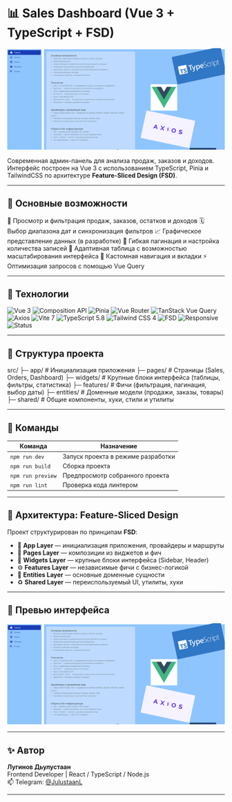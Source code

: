 
# 📊 Sales Dashboard (Vue 3 + TypeScript + FSD)

![Preview UI](./public/preview.png)

Современная админ-панель для анализа продаж, заказов и доходов.
Интерфейс построен на Vue 3 с использованием TypeScript, Pinia и TailwindCSS по архитектуре **Feature-Sliced Design (FSD)**.

---

## 🚀 Основные возможности

📅 Просмотр и фильтрация продаж, заказов, остатков и доходов
🗓️ Выбор диапазона дат и синхронизация фильтров
📈 Графическое представление данных (в разработке)
🧮 Гибкая пагинация и настройка количества записей
🧱 Адаптивная таблица с возможностью масштабирования интерфейса
🧭 Кастомная навигация и вкладки
⚡ Оптимизация запросов с помощью Vue Query

---

## 🚀 Технологии

![Vue 3](https://img.shields.io/badge/Vue-3-42b883?logo=vue.js&logoColor=white)
![Composition API](https://img.shields.io/badge/Composition_API-Vue_3-35495e?logo=vue.js&logoColor=white)
![Pinia](https://img.shields.io/badge/Pinia-Store-fcd34d?logo=vue.js&logoColor=white)
![Vue Router](https://img.shields.io/badge/Vue_Router-5-4fc08d?logo=vue.js&logoColor=white)
![TanStack Vue Query](https://img.shields.io/badge/TanStack_Query-Vue-f97316?logo=tanstack&logoColor=white)
![Axios](https://img.shields.io/badge/Axios-HTTP-5a29e4?logo=axios&logoColor=white)
![Vite 7](https://img.shields.io/badge/Vite-7-646cff?logo=vite&logoColor=white)
![TypeScript 5.8](https://img.shields.io/badge/TypeScript-5.8-3178c6?logo=typescript&logoColor=white)
![Tailwind CSS 4](https://img.shields.io/badge/TailwindCSS-4-38bdf8?logo=tailwindcss&logoColor=white)
![FSD](https://img.shields.io/badge/FSD-Feature--Sliced--Design-0ea5e9?logo=archlinux&logoColor=white)
![Responsive](https://img.shields.io/badge/Responsive-Yes-success)
![Status](https://img.shields.io/badge/Status-Ready_to_use-brightgreen)

---

## 📁 Структура проекта

src/
 ├─ app/           # Инициализация приложения
 ├─ pages/         # Страницы (Sales, Orders, Dashboard)
 ├─ widgets/       # Крупные блоки интерфейса (таблицы, фильтры, статистика)
 ├─ features/      # Фичи (фильтрация, пагинация, выбор даты)
 ├─ entities/      # Доменные модели (продажи, заказы, товары)
 ├─ shared/        # Общие компоненты, хуки, стили и утилиты

---

## 🧰 Команды

| Команда | Назначение |
|----------|------------|
| `npm run dev` | Запуск проекта в режиме разработки |
| `npm run build` | Сборка проекта |
| `npm run preview` | Предпросмотр собранного проекта |
| `npm run lint` | Проверка кода линтером |

---

## 🧠 Архитектура: Feature-Sliced Design

Проект структурирован по принципам **FSD**:
- 🧱 **App Layer** — инициализация приложения, провайдеры и маршруты  
- 📄 **Pages Layer** — композиции из виджетов и фич  
- 🧩 **Widgets Layer** — крупные блоки интерфейса (Sidebar, Header)  
- ⚙️ **Features Layer** — независимые фичи с бизнес-логикой  
- 🔖 **Entities Layer** — основные доменные сущности  
- ♻️ **Shared Layer** — переиспользуемый UI, утилиты, хуки  

---

## 🧩 Превью интерфейса

![Preview UI](./public/preview.png)

---

## ✨ Автор

**Лугинов Дьулустаан**  
Frontend Developer | React / TypeScript / Node.js  
📫 Telegram: [@JulustaanL](https://t.me/JulustaanL)

---